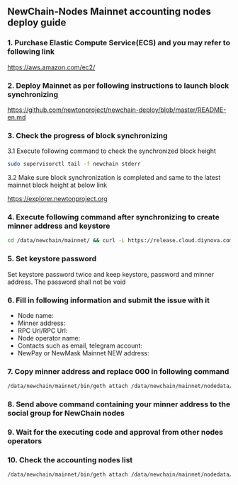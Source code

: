## NewChain-Nodes Mainnet accounting nodes deploy guide

### 1. Purchase Elastic Compute Service(ECS) and you may refer to following link

https://aws.amazon.com/ec2/

### 2. Deploy Mainnet as per following instructions to launch block synchronizing

https://github.com/newtonproject/newchain-deploy/blob/master/README-en.md

### 3. Check the progress of block synchronizing

3.1 Execute following command to check the synchronized block height

```bash
sudo supervisorctl tail -f newchain stderr
```

3.2 Make sure block synchronization is completed and same to the latest mainnet block height at below link

https://explorer.newtonproject.org

### 4. Execute following command after synchronizing to create minner address and keystore

```bash
cd /data/newchain/mainnet/ && curl -L https://release.cloud.diynova.com/newton/newchain-deploy/mainnet/newchain-mine.sh -o newchain-mine.sh && chmod +x newchain-mine.sh && ./newchain-mine.sh
```

### 5. Set keystore password

Set keystore password twice and keep keystore, password and minner address. The password shall not be void

### 6. Fill in following information and submit the issue with it

* Node name:
* Minner address:
* RPC Url/RPC Url:
* Node operator name:
* Contacts such as email, telegram account:
* NewPay or NewMask Mainnet NEW address:

### 7. Copy minner address and replace 000 in following command

```bash
/data/newchain/mainnet/bin/geth attach /data/newchain/mainnet/nodedata/geth.ipc --exec 'clique.propose("000", true)'
```

### 8. Send above command containing your minner address to the social group for NewChain nodes

### 9. Wait for the executing code and approval from other nodes operators

### 10. Check the accounting nodes list

```bash
/data/newchain/mainnet/bin/geth attach /data/newchain/mainnet/nodedata/geth.ipc --exec 'clique.getSigners()'
```

